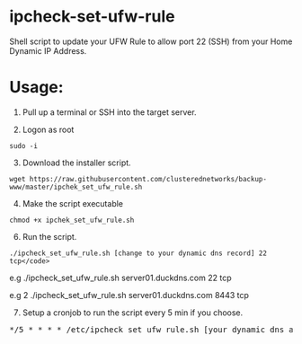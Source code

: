 # ipcheck-set-ufw-rule
Shell script to update your UFW Rule to allow port 22 (SSH) from your Home Dynamic IP Address.

# Usage:

1. Pull up a terminal or SSH into the target server.

2. Logon as root

<code>sudo -i</code>

3. Download the installer script.

```
wget https://raw.githubusercontent.com/clusterednetworks/backup-www/master/ipchek_set_ufw_rule.sh
```

4. Make the script executable

```
chmod +x ipchek_set_ufw_rule.sh
```

6. Run the script.

```
./ipcheck_set_ufw_rule.sh [change to your dynamic dns record] 22 tcp</code>
```
e.g ./ipcheck_set_ufw_rule.sh server01.duckdns.com 22 tcp

e.g 2 ./ipcheck_set_ufw_rule.sh server01.duckdns.com 8443 tcp

7. Setup a cronjob to run the script every 5 min if you choose.
<pre>
*/5 * * * * /etc/ipcheck_set_ufw_rule.sh [your dynamic dns a record] tcp 22 >/dev/null 2>&1
</pre>


